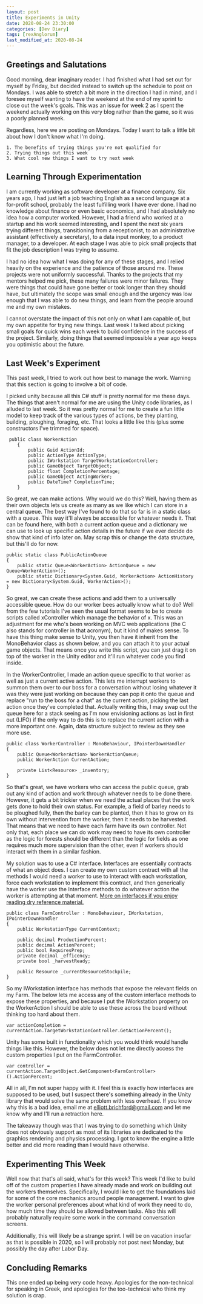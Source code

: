 ```yaml
---
layout: post
title: Experiments in Unity
date: 2020-08-24 23:30:00
categories: [Dev Diary]
tags: [rexAnglorum]
last_modified_at: 2020-08-24
---
```


## Greetings and Salutations
Good morning, dear imaginary reader.  I had finished what I had set out for myself by Friday, but decided instead to switch up the schedule to post on Mondays.  I was able to stretch a bit more in the direction I had in mind, and I foresee myself wanting to have the weekend at the end of my sprint to close out the week's goals.  This was an issue for week 2 as I spent the weekend actually working on this very blog rather than the game, so it was a poorly planned week.  

Regardless, here we are posting on Mondays.  Today I want to talk a little bit about how I don't know what I'm doing.

	1. The benefits of trying things you're not qualified for
	2. Trying things out this week
	3. What cool new things I want to try next week

## Learning Through Experimentation
I am currently working as software developer at a finance company.  Six years ago, I had just left a job teaching English as a second language at a for-profit school, probably the least fulfilling work I have ever done.  I had no knowledge about finance or even basic economics, and I had absolutely no idea how a computer worked.  However, I had a friend who worked at a startup and his work seemed interesting, and I spent the next six years trying different things, transitioning from a receptionist, to an administrative assistant (effectively a secretary), to a data input monkey, to a product manager, to a developer.  At each stage I was able to pick small projects that fit the job description I was trying to assume.  

I had no idea how what I was doing for any of these stages, and I relied heavily on the experience and the patience of those around me.  These projects were not uniformly successful.  Thanks to the projects that my mentors helped me pick, these many failures were minor failures.  They were things that could have gone better or took longer than they should have, but ultimately the scope was small enough and the urgency was low enough that I was able to do new things, and learn from the people around me and my own mistakes.

I cannot overstate the impact of this not only on what I am capable of, but my own appetite for trying new things.  Last week I talked about picking small goals for quick wins each week to build confidence in the success of the project.  Similarly, doing things that seemed impossible a year ago keeps you optimistic about the future.

## Last Week's Experiment
This past week, I tried to work out how best to manage the work.  Warning that this section is going to involve a bit of code.

I picked unity because all this C# stuff is pretty normal for me these days.  The things that aren't normal for me are using the Unity code libraries, as I alluded to last week.  So it was pretty normal for me to create a fun little model to keep track of the various types of actions, be they planting, building, ploughing, foraging, etc.  That looks a little like this (plus some constructors I've trimmed for space).

```
 public class WorkerAction
    {
        public Guid ActionId;
        public ActionType ActionType;
        public IWorkstation TargetWorkstationController;
        public GameObject TargetObject;
        public float CompletionPercentage;
        public GameObject ActingWorker;
        public DateTime? CompletionTime;
    }
```

So great, we can make actions.  Why would we do this?  Well, having them as their own objects lets us create as many as we like which I can store in a central queue.  The best way I've found to do that so far is in a static class with a queue.  This way it'll always be accessible for whatever needs it.  That can be found here, with both a current action queue and a dictionary we can use to look up specific action details in the future if we ever decide do show that kind of info later on.  May scrap this or change the data structure, but this'll do for now.

```
public static class PublicActionQueue
{
    public static Queue<WorkerAction> ActionQueue = new Queue<WorkerAction>();
    public static Dictionary<System.Guid, WorkerAction> ActionHistory = new Dictionary<System.Guid, WorkerAction>();
}
```

So great, we can create these actions and add them to a universally accessible queue.  How do our worker bees actually know what to do?  Well from the few tutorials I've seen the usual format seems to be to create scripts called xController which manage the behavior of x.  This was an adjustment for me who's been working on MVC web applications (the C also stands for controller in that acronym), but it kind of makes sense.  To have this thing make sense to Unity, you then have it inherit from the MonoBehavior class as shown below, and you can attach it to your actual game objects.  That means once you write this script, you can just drag it on top of the worker in the Unity editor and it'll run whatever code you find inside.

In the WorkerController, I made an action queue specific to that worker as well as just a current active action.  This lets me interrupt workers to summon them over to our boss for a conversation without losing whatever it was they were just working on because they can pop it onto the queue and replace "run to the boss for a chat" as the current action, picking the last action once they've completed that.  Actually writing this, I may swap out the queue here for a stack seeing as I'm now envisioning actions as last in first out (LIFO) if the only way to do this is to replace the current action with a more important one.  Again, data structure subject to review as they see more use.

```
public class WorkerController : MonoBehaviour, IPointerDownHandler
{
    public Queue<WorkerAction> WorkerActionQueue;
    public WorkerAction CurrentAction;

    private List<Resource> _inventory;
}
```

So that's great, we have workers who can access the public queue, grab out any kind of action and work through whatever needs to be done there.  However, it gets a bit trickier when we need the actual places that the work gets done to hold their own status.  For example, a field of barley needs to be ploughed fully, then the barley can be planted, then it has to grow on its own without intervention from the worker, then it needs to be harvested.  That means that we need to have each farm have its own controller.  Not only that, each place we can do work may need to have its own controller as the logic for forests should be different than the logic for fields as one requires much more supervision than the other, even if workers should interact with them in a similar fashion.

My solution was to use a C# interface.  Interfaces are essentially contracts of what an object does.  I can create my own custom contract with all the methods I would need a worker to use to interact with each workstation, force each workstation to implement this contract, and then generically have the worker use the Interface methods to do whatever action the worker is attempting at that moment.  [More on interfaces if you enjoy reading dry reference material.](https://docs.microsoft.com/en-us/dotnet/csharp/language-reference/keywords/interface)

```
public class FarmController : MonoBehaviour, IWorkstation, IPointerDownHandler
{
    public WorkstationType CurrentContext;

    public decimal ProductionPercent;
    public decimal ActionPercent;
    public bool RequiresPrep;
    private decimal _efficency;
    private bool _harvestReady;

    public Resource _currentResourceStockpile;
}
```

So my IWorkstation interface has methods that expose the relevant fields on my Farm.  The below lets me access any of the custom interface methods to expose these properties, and because I put the IWorkstation property on the WorkerAction I should be able to use these across the board without thinking too hard about them.

```
var actionCompletion = currentAction.TargetWorkstationController.GetActionPercent();
```

Unity has some built in functionality which you would think would handle things like this.  However, the below does not let me directly access the custom properties I put on the FarmController.

```
var controller = currentAction.TargetObject.GetComponent<FarmController>().ActionPercent;
```

All in all, I'm not super happy with it.  I feel this is exactly how interfaces are supposed to be used, but I suspect there's something already in the Unity library that would solve the same problem with less overhead.  If you know why this is a bad idea, email me at elliott.brichford@gmail.com and let me know why and I'll run a retraction here.

The takeaway though was that I was trying to do something which Unity does not obviously support as most of its libraries are dedicated to the graphics rendering and physics processing.  I got to know the engine a little better and did more reading than I would have otherwise.

## Experimenting This Week
Well now that that's all said, what's for this week?  This week I'd like to build off of the custom properties I have already made and work on building out the workers themselves.  Specifically, I would like to get the foundations laid for some of the core mechanics around people management.  I want to give the worker personal preferences about what kind of work they need to do, how much time they should be allowed between tasks.  Also this will probably naturally require some work in the command conversation screens.

Additionally, this will likely be a strange sprint.  I will be on vacation insofar as that is possible in 2020, so I will probably not post next Monday, but possibly the day after Labor Day.

## Concluding Remarks
This one ended up being _very_ code heavy.  Apologies for the non-technical for speaking in Greek, and apologies for the too-technical who think my solution is crap.